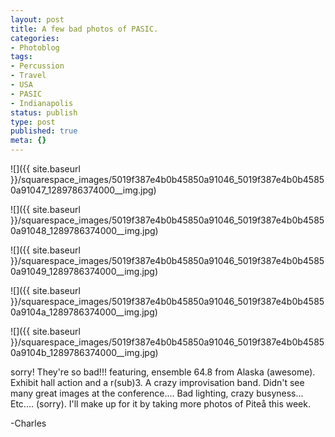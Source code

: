 ```yaml
---
layout: post
title: A few bad photos of PASIC.
categories:
- Photoblog
tags:
- Percussion
- Travel
- USA
- PASIC
- Indianapolis
status: publish
type: post
published: true
meta: {}
---
```


![]({{ site.baseurl }}/squarespace_images/5019f387e4b0b45850a91046_5019f387e4b0b45850a91047_1289786374000__img.jpg)
 
![]({{ site.baseurl }}/squarespace_images/5019f387e4b0b45850a91046_5019f387e4b0b45850a91048_1289786374000__img.jpg)
   
![]({{ site.baseurl }}/squarespace_images/5019f387e4b0b45850a91046_5019f387e4b0b45850a91049_1289786374000__img.jpg)
   
![]({{ site.baseurl }}/squarespace_images/5019f387e4b0b45850a91046_5019f387e4b0b45850a9104a_1289786374000__img.jpg)
   
![]({{ site.baseurl }}/squarespace_images/5019f387e4b0b45850a91046_5019f387e4b0b45850a9104b_1289786374000__img.jpg)

sorry! They're so bad!!! featuring, ensemble 64.8 from Alaska (awesome). Exhibit hall action and a r(sub)3. A crazy improvisation band. Didn't see many great images at the conference.... Bad lighting, crazy busyness... Etc.... (sorry). I'll make up for it by taking more photos of Piteå this week.

-Charles
